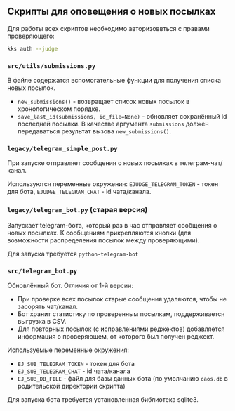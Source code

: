 ## Скрипты для оповещения о новых посылках

Для работы всех скриптов необходимо авторизоввться с правами проверяющего:

```bash
kks auth --judge
```

### `src/utils/submissions.py`

В файле содержатся вспомогательные функции для получения списка новых посылок.

- `new_submissions()` - возвращает список новых посылок в хронологическом порядке.
- `save_last_id(submissions, id_file=None)` - обновляет сохранённый id последней посылки. В качестве аргумента `submissions` должен передаваться результат вызова `new_submissions()`.

### `legacy/telegram_simple_post.py`

При запуске отправляет сообщения о новых посылках в телеграм-чат/канал.

Используются переменные окружения: `EJUDGE_TELEGRAM_TOKEN` - токен для бота, `EJUDGE_TELEGRAM_CHAT` - id чата/канала.

### `legacy/telegram_bot.py` (старая версия)

Запускает telegram-бота, который раз в час отправляет сообщения о новых посылках. К сообщениям прикрепляются кнопки (для возможности распределения посылок между проверяющими).

Для запуска требуется `python-telegram-bot`

### `src/telegram_bot.py`

Обновлённый бот. Отличия от 1-й версии:
- При проверке всех посылок старые сообщения удаляются, чтобы не засорять чат/канал.
- Бот хранит статистику по проверенным посылкам, поддерживается выгрузка в CSV.
- Для повторных посылок (с исправлениями реджектов) добавляется информация о проверяющем, от которого был получен реджект.

Используемые переменные окружения:
- `EJ_SUB_TELEGRAM_TOKEN` - токен для бота
- `EJ_SUB_TELEGRAM_CHAT` - id чата/канала
- `EJ_SUB_DB_FILE` - файл для базы данных бота (по умолчанию `caos.db` в родительской директории скрипта)

Для запуска бота требуется установленная библиотека sqlite3.
